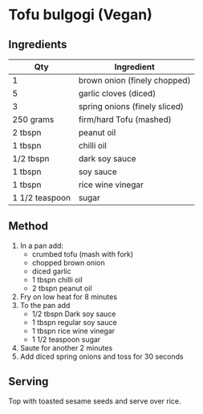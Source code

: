 # Tofu bulgogi (Vegan)

## Ingredients

Qty|Ingredient
-|-
1|brown onion (finely chopped)
5|garlic cloves (diced)
3|spring onions (finely sliced)
250 grams|firm/hard Tofu (mashed)
2 tbspn|peanut oil
1 tbspn|chilli oil
1/2 tbspn|dark soy sauce
1 tbspn|soy sauce
1 tbspn|rice wine vinegar
1 1/2 teaspoon|sugar


## Method
1. In a pan add:
    - crumbed tofu (mash with fork)
    - chopped brown onion
    - diced garlic
    - 1 tbspn chilli oil
    - 2 tbspn peanut oil
2. Fry on low heat for 8 minutes
3. To the pan add 
    - 1/2 tbspn Dark soy sauce
    - 1 tbspn regular soy sauce
    - 1 tbspn rice wine vinegar
    - 1 1/2 teaspoon sugar
4. Saute for another 2 minutes
5. Add diced spring onions and toss for 30 seconds

## Serving
Top with toasted sesame seeds and serve over rice.
